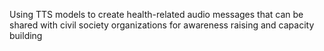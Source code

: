 Using TTS models to create health-related audio messages that can be shared with civil society organizations for awareness raising and capacity building